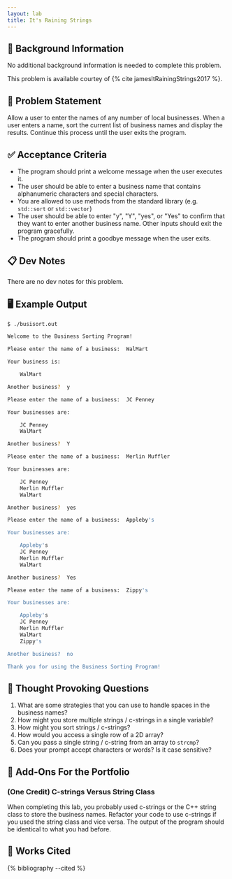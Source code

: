 ```yaml
---
layout: lab
title: It's Raining Strings
---
```


## 🔖 Background Information

No additional background information is needed to complete this problem.

This problem is available courtey of {% cite jamesItRainingStrings2017 %}.

## 🎯 Problem Statement

Allow a user to enter the names of any number of local businesses. When a user enters a name, sort the current list of business names and display the results. Continue this process until the user exits the program.

## ✅ Acceptance Criteria

* The program should print a welcome message when the user executes it.
* The user should be able to enter a business name that contains alphanumeric characters and special characters.
* You are allowed to use methods from the standard library (e.g. `std::sort` or `std::vector`)
* The user should be able to enter "y", "Y", "yes", or "Yes" to confirm that they want to enter another business name. Other inputs should exit the program gracefully.
* The program should print a goodbye message when the user exits.

## 📋 Dev Notes

There are no dev notes for this problem.

## 🖥️ Example Output

```bash
$ ./busisort.out

Welcome to the Business Sorting Program!

Please enter the name of a business:  WalMart

Your business is:

    WalMart

Another business?  y

Please enter the name of a business:  JC Penney

Your businesses are:

    JC Penney
    WalMart

Another business?  Y

Please enter the name of a business:  Merlin Muffler

Your businesses are:

    JC Penney
    Merlin Muffler
    WalMart

Another business?  yes

Please enter the name of a business:  Appleby's

Your businesses are:

    Appleby's
    JC Penney
    Merlin Muffler
    WalMart

Another business?  Yes

Please enter the name of a business:  Zippy's

Your businesses are:

    Appleby's
    JC Penney
    Merlin Muffler
    WalMart
    Zippy's

Another business?  no

Thank you for using the Business Sorting Program!
```

## 📝 Thought Provoking Questions

1. What are some strategies that you can use to handle spaces in the business names?
2. How might you store multiple strings / c-strings in a single variable?
3. How might you sort strings / c-strings?
4. How would you access a single row of a 2D array?
5. Can you pass a single string / c-string from an array to `strcmp`?
6. Does your prompt accept characters or words? Is it case sensitive?

## 💼 Add-Ons For the Portfolio

### (One Credit) C-strings Versus String Class

When completing this lab, you probably used c-strings or the C++ string class to store the business names. Refactor your code to use c-strings if you used the string class and vice versa. The output of the program should be identical to what you had before.

## 📘 Works Cited

{% bibliography --cited %}
